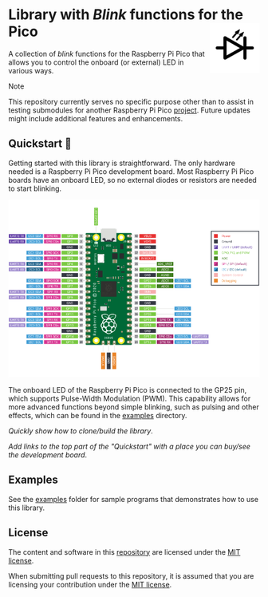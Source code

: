 # Library with *Blink* functions for the Pico <img align="right" width="100" height="100" src="images\icon.svg">

A collection of *blink* functions for the Raspberry Pi Pico that allows you to control the onboard (or external) LED in various ways.

> [!NOTE]
> This repository currently serves no specific purpose other than to assist in testing submodules for another Raspberry Pi Pico [project](https://github.com/Googool/unknown). Future updates might include additional features and enhancements.

## Quickstart 🚀

Getting started with this library is straightforward. The only hardware needed is a Raspberry Pi Pico development board. Most Raspberry Pi Pico boards have an onboard LED, so no external diodes or resistors are needed to start blinking.

![Raspberry Pi Pico pinout](images/pico-pinout.png)

The onboard LED of the Raspberry Pi Pico is connected to the GP25 pin, which supports Pulse-Width Modulation (PWM). This capability allows for more advanced functions beyond simple blinking, such as pulsing and other effects, which can be found in the [examples](https://github.com/Googool/pico_blink/tree/main/examples) directory.

*Quickly show how to clone/build the library*.

*Add links to the top part of the "Quickstart" with a place you can buy/see the development board*.

## Examples

See the [examples](https://github.com/Googool/pico_blink/tree/main/examples) folder for sample programs that demonstrates how to use this library.

## License

The content and software in this [repository](https://github.com/Googool/pico_blink) are licensed under the [MIT license](https://mit-license.org/).

When submitting pull requests to this repository, it is assumed that you are licensing your contribution under the [MIT license](https://mit-license.org/).
